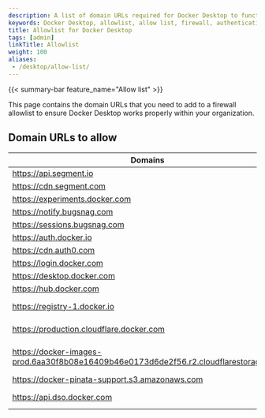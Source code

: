 ```yaml
---
description: A list of domain URLs required for Docker Desktop to function correctly within an organization.
keywords: Docker Desktop, allowlist, allow list, firewall, authentication URLs, analytics, 
title: Allowlist for Docker Desktop
tags: [admin]
linkTitle: Allowlist
weight: 100
aliases:
 - /desktop/allow-list/
---
```


{{< summary-bar feature_name="Allow list" >}}

This page contains the domain URLs that you need to add to a firewall allowlist to ensure Docker Desktop works properly within your organization.

## Domain URLs to allow

| Domains | Description                                              |
|---------|----------------------------------------------------------|
|https://api.segment.io| Analytics                                                |
|https://cdn.segment.com| Analytics                                                |
|https://experiments.docker.com| A/B testing                                              |
|https://notify.bugsnag.com| Error reports                                            |
|https://sessions.bugsnag.com| Error reports                                            |
|https://auth.docker.io| Authentication                                           |
|https://cdn.auth0.com| Authentication                                           |
|https://login.docker.com| Authentication                                           |
|https://desktop.docker.com| Update                                                   |
|https://hub.docker.com| Docker Hub                                               |
|https://registry-1.docker.io| Docker Pull/Push                                         |
|https://production.cloudflare.docker.com| Docker Pull/Push                                         |
|https://docker-images-prod.6aa30f8b08e16409b46e0173d6de2f56.r2.cloudflarestorage.com| Docker Pull/Push (Free Access) |
|https://docker-pinata-support.s3.amazonaws.com| Troubleshooting                                          |
|https://api.dso.docker.com| Docker Scout service                                     |
